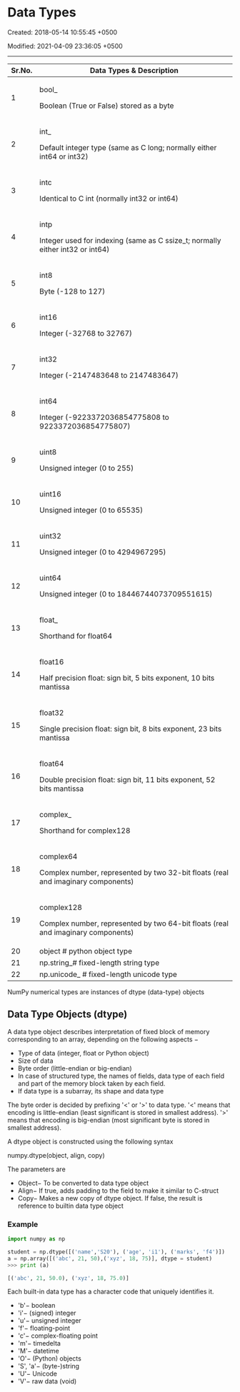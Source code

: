 # Data Types

Created: 2018-05-14 10:55:45 +0500

Modified: 2021-04-09 23:36:05 +0500

---

<table>
<colgroup>
<col style="width: 11%" />
<col style="width: 88%" />
</colgroup>
<thead>
<tr class="header">
<th><strong>Sr.No.</strong></th>
<th><strong>Data Types &amp; Description</strong></th>
</tr>
</thead>
<tbody>
<tr>
<td>1</td>
<td><p>bool_</p>
<p>Boolean (True or False) stored as a byte</p></td>
</tr>
<tr>
<td>2</td>
<td><p>int_</p>
<p>Default integer type (same as C long; normally either int64 or int32)</p></td>
</tr>
<tr>
<td>3</td>
<td><p>intc</p>
<p>Identical to C int (normally int32 or int64)</p></td>
</tr>
<tr>
<td>4</td>
<td><p>intp</p>
<p>Integer used for indexing (same as C ssize_t; normally either int32 or int64)</p></td>
</tr>
<tr>
<td>5</td>
<td><p>int8</p>
<p>Byte (-128 to 127)</p></td>
</tr>
<tr>
<td>6</td>
<td><p>int16</p>
<p>Integer (-32768 to 32767)</p></td>
</tr>
<tr>
<td>7</td>
<td><p>int32</p>
<p>Integer (-2147483648 to 2147483647)</p></td>
</tr>
<tr>
<td>8</td>
<td><p>int64</p>
<p>Integer (-9223372036854775808 to 9223372036854775807)</p></td>
</tr>
<tr>
<td>9</td>
<td><p>uint8</p>
<p>Unsigned integer (0 to 255)</p></td>
</tr>
<tr>
<td>10</td>
<td><p>uint16</p>
<p>Unsigned integer (0 to 65535)</p></td>
</tr>
<tr>
<td>11</td>
<td><p>uint32</p>
<p>Unsigned integer (0 to 4294967295)</p></td>
</tr>
<tr>
<td>12</td>
<td><p>uint64</p>
<p>Unsigned integer (0 to 18446744073709551615)</p></td>
</tr>
<tr>
<td>13</td>
<td><p>float_</p>
<p>Shorthand for float64</p></td>
</tr>
<tr>
<td>14</td>
<td><p>float16</p>
<p>Half precision float: sign bit, 5 bits exponent, 10 bits mantissa</p></td>
</tr>
<tr>
<td>15</td>
<td><p>float32</p>
<p>Single precision float: sign bit, 8 bits exponent, 23 bits mantissa</p></td>
</tr>
<tr>
<td>16</td>
<td><p>float64</p>
<p>Double precision float: sign bit, 11 bits exponent, 52 bits mantissa</p></td>
</tr>
<tr>
<td>17</td>
<td><p>complex_</p>
<p>Shorthand for complex128</p></td>
</tr>
<tr>
<td>18</td>
<td><p>complex64</p>
<p>Complex number, represented by two 32-bit floats (real and imaginary components)</p></td>
</tr>
<tr>
<td>19</td>
<td><p>complex128</p>
<p>Complex number, represented by two 64-bit floats (real and imaginary components)</p></td>
</tr>
<tr>
<td>20</td>
<td>object # python object type</td>
</tr>
<tr>
<td>21</td>
<td>np.string_# fixed-length string type</td>
</tr>
<tr>
<td>22</td>
<td>np.unicode_ # fixed-length unicode type</td>
</tr>
</tbody>
</table>

NumPy numerical types are instances of dtype (data-type) objects

## Data Type Objects (dtype)

A data type object describes interpretation of fixed block of memory corresponding to an array, depending on the following aspects −

- Type of data (integer, float or Python object)
- Size of data
- Byte order (little-endian or big-endian)
- In case of structured type, the names of fields, data type of each field and part of the memory block taken by each field.
- If data type is a subarray, its shape and data type

The byte order is decided by prefixing '<' or '>' to data type. '<' means that encoding is little-endian (least significant is stored in smallest address). '>' means that encoding is big-endian (most significant byte is stored in smallest address).

A dtype object is constructed using the following syntax

numpy.dtype(object, align, copy)

The parameters are

- Object− To be converted to data type object
- Align− If true, adds padding to the field to make it similar to C-struct
- Copy− Makes a new copy of dtype object. If false, the result is reference to builtin data type object

### Example

```python
import numpy as np

student = np.dtype([('name','S20'), ('age', 'i1'), ('marks', 'f4')])
a = np.array([('abc', 21, 50),('xyz', 18, 75)], dtype = student)
>>> print (a)

[('abc', 21, 50.0), ('xyz', 18, 75.0)]

```

Each built-in data type has a character code that uniquely identifies it.

- 'b'− boolean
- 'i'− (signed) integer
- 'u'− unsigned integer
- 'f'− floating-point
- 'c'− complex-floating point
- 'm'− timedelta
- 'M'− datetime
- 'O'− (Python) objects
- 'S', 'a'− (byte-)string
- 'U'− Unicode
- 'V'− raw data (void)
